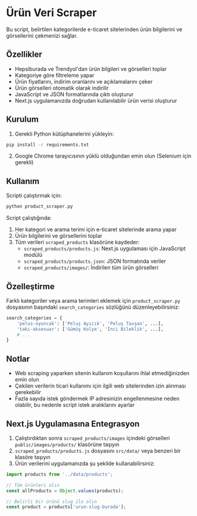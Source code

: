 # Ürün Veri Scraper

Bu script, belirtilen kategorilerde e-ticaret sitelerinden ürün bilgilerini ve görsellerini çekmenizi sağlar.

## Özellikler

- Hepsiburada ve Trendyol'dan ürün bilgileri ve görselleri toplar
- Kategoriye göre filtreleme yapar
- Ürün fiyatlarını, indirim oranlarını ve açıklamalarını çeker
- Ürün görselleri otomatik olarak indirilir
- JavaScript ve JSON formatlarında çıktı oluşturur
- Next.js uygulamanızda doğrudan kullanılabilir ürün verisi oluşturur

## Kurulum

1. Gerekli Python kütüphanelerini yükleyin:

```bash
pip install -r requirements.txt
```

2. Google Chrome tarayıcısının yüklü olduğundan emin olun (Selenium için gerekli)

## Kullanım

Scripti çalıştırmak için:

```bash
python product_scraper.py
```

Script çalıştığında:

1. Her kategori ve arama terimi için e-ticaret sitelerinde arama yapar
2. Ürün bilgilerini ve görsellerini toplar
3. Tüm verileri `scraped_products` klasörüne kaydeder:
   - `scraped_products/products.js`: Next.js uygulaması için JavaScript modülü
   - `scraped_products/products.json`: JSON formatında veriler
   - `scraped_products/images/`: İndirilen tüm ürün görselleri

## Özelleştirme

Farklı kategoriler veya arama terimleri eklemek için `product_scraper.py` dosyasının başındaki `search_categories` sözlüğünü düzenleyebilirsiniz:

```python
search_categories = {
    'pelus-oyuncak': ['Peluş Ayıcık', 'Peluş Tavşan', ...],
    'taki-aksesuar': ['Gümüş Kolye', 'İnci Bileklik', ...],
    # ...
}
```

## Notlar

- Web scraping yaparken sitenin kullanım koşullarını ihlal etmediğinizden emin olun
- Çekilen verilerin ticari kullanımı için ilgili web sitelerinden izin alınması gerekebilir
- Fazla sayıda istek göndermek IP adresinizin engellenmesine neden olabilir, bu nedenle script istek aralıklarını ayarlar

## Next.js Uygulamasına Entegrasyon

1. Çalıştırdıktan sonra `scraped_products/images` içindeki görselleri `public/images/products/` klasörüne taşıyın
2. `scraped_products/products.js` dosyasını `src/data/` veya benzeri bir klasöre taşıyın
3. Ürün verilerini uygulamanızda şu şekilde kullanabilirsiniz:

```javascript
import products from '../data/products';

// Tüm ürünleri alın
const allProducts = Object.values(products);

// Belirli bir ürünü slug ile alın
const product = products['urun-slug-burada'];
``` 